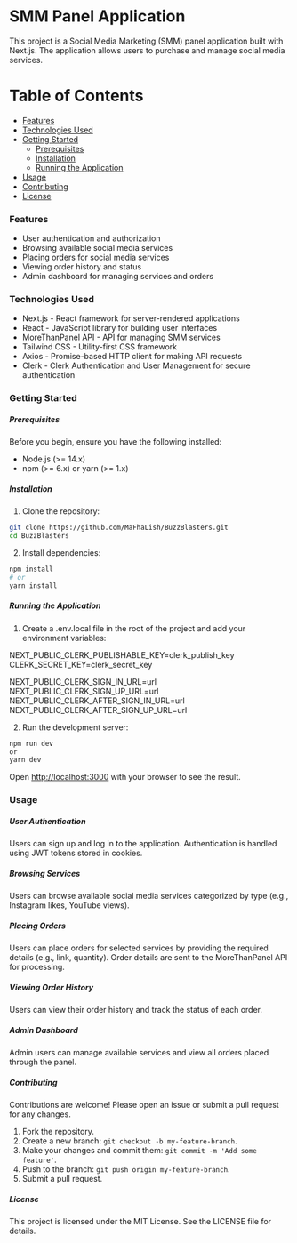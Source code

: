 # SMM Panel Application
This project is a Social Media Marketing (SMM) panel application built with Next.js. The application allows users to purchase and manage social media services.

# Table of Contents
- [Features](#features)
- [Technologies Used](#technologies-used)
- [Getting Started](#getting-started)
    - [Prerequisites](#prerequisites)
    - [Installation](#installation)
    - [Running the Application](#running-the-application)
- [Usage](#usage)
- [Contributing](#contributing)
- [License](#license)

### Features
- User authentication and authorization
- Browsing available social media services
- Placing orders for social media services
- Viewing order history and status
- Admin dashboard for managing services and orders

### Technologies Used
- Next.js - React framework for server-rendered applications
- React - JavaScript library for building user interfaces
- MoreThanPanel API - API for managing SMM services
- Tailwind CSS - Utility-first CSS framework
- Axios - Promise-based HTTP client for making API requests
- Clerk - Clerk Authentication and User Management for secure authentication

### Getting Started
##### Prerequisites

Before you begin, ensure you have the following installed:

- Node.js (>= 14.x)
- npm (>= 6.x) or yarn (>= 1.x)

##### Installation
1) Clone the repository:

```bash
git clone https://github.com/MaFhaLish/BuzzBlasters.git
cd BuzzBlasters
```
2) Install dependencies:

```bash
npm install
# or
yarn install
```
##### Running the Application
1) Create a .env.local file in the root of the project and add your environment variables:


NEXT_PUBLIC_CLERK_PUBLISHABLE_KEY=clerk_publish_key
CLERK_SECRET_KEY=clerk_secret_key

NEXT_PUBLIC_CLERK_SIGN_IN_URL=url
NEXT_PUBLIC_CLERK_SIGN_UP_URL=url
NEXT_PUBLIC_CLERK_AFTER_SIGN_IN_URL=url
NEXT_PUBLIC_CLERK_AFTER_SIGN_UP_URL=url

2) Run the development server:

```bash
npm run dev
or
yarn dev
```
Open [http://localhost:3000](http://localhost:3000) with your browser to see the result.

### Usage
##### User Authentication
Users can sign up and log in to the application.
Authentication is handled using JWT tokens stored in cookies.

##### Browsing Services
Users can browse available social media services categorized by type (e.g., Instagram likes, YouTube views).

##### Placing Orders
Users can place orders for selected services by providing the required details (e.g., link, quantity).
Order details are sent to the MoreThanPanel API for processing.

##### Viewing Order History
Users can view their order history and track the status of each order.

##### Admin Dashboard
Admin users can manage available services and view all orders placed through the panel.

##### Contributing
Contributions are welcome! Please open an issue or submit a pull request for any changes.

1) Fork the repository.
2) Create a new branch: `git checkout -b my-feature-branch`.
3) Make your changes and commit them: `git commit -m 'Add some feature'`.
4) Push to the branch: `git push origin my-feature-branch`.
5) Submit a pull request.

##### License
This project is licensed under the MIT License. See the LICENSE file for details.
